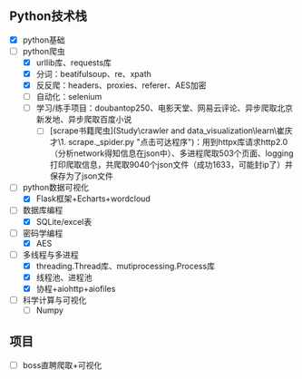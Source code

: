 ## Python技术栈

* [X] python基础
* [ ] python爬虫
  * [X] urllib库、requests库
  * [X] 分词：beatifulsoup、re、xpath
  * [X] 反反爬：headers、proxies、referer、AES加密
  * [ ] 自动化：selenium
  * [ ] 学习/练手项目：doubantop250、电影天堂、网易云评论、异步爬取北京新发地、异步爬取百度小说
    * [ ] [scrape书籍爬虫](Study\crawler and data_visualization\learn\崔庆才\1. scrape._spider.py "点击可达程序")：用到httpx库请求http2.0（分析network得知信息在json中）、多进程爬取503个页面、logging打印爬取信息，共爬取9040个json文件（成功1633，可能封ip了）并保存为了json文件
* [ ] python数据可视化
  * [X] Flask框架+Echarts+wordcloud
* [ ] 数据库编程
  * [X] SQLite/excel表
* [ ] 密码学编程
  * [X] AES
* [ ] 多线程与多进程
  * [X] threading.Thread库、mutiprocessing.Process库
  * [X] 线程池、进程池
  * [X] 协程+aiohttp+aiofiles
* [ ] 科学计算与可视化
  * [ ] Numpy

## 项目

* [ ] boss直聘爬取+可视化
